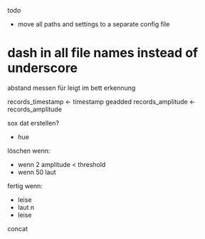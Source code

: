 todo


* move all paths and settings to a separate config file

# dash in all file names instead of underscore
abstand messen für leigt im bett erkennung


records_timestamp  <- timestamp geadded
records_amplitude  <- records_amplitude

sox dat erstellen?

- hue

löschen wenn:

- wenn 2 amplitude < threshold
- wenn 50 laut


fertig wenn:

- leise
- laut n
- leise

concat